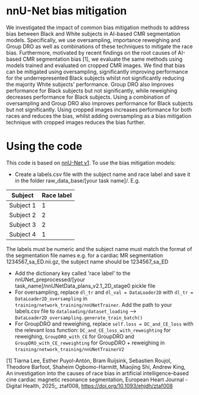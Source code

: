# nnU-Net bias mitigation

We investigated the impact of common bias mitigation methods to address bias between Black and White subjects in AI-based CMR segmentation models. Specifically, we use oversampling, importance reweighing and Group DRO  as well as combinations of these techniques to mitigate the race bias. Furthermore, motivated by recent findings on the root causes of AI-based CMR segmentation bias [1], we evaluate the same methods using models trained and evaluated on cropped CMR images. We find that bias can be mitigated using oversampling, significantly improving performance for the underrepresented Black subjects whilst not significantly reducing the majority White subjects' performance. Group DRO also improves performance for Black subjects but not significantly, while reweighing decreases performance for Black subjects. Using a combination of oversampling and Group DRO also improves performance for Black subjects but not significantly. Using cropped images increases performance for both races and reduces the bias, whilst adding oversampling as a bias mitigation technique with cropped images reduces the bias further.

# Using the code
This code is based on [nnU-Net v1](https://github.com/MIC-DKFZ/nnUNet/tree/nnunetv1). To use the bias mitigation models:
- Create a labels.csv file with the subject name and race label and save it in the folder raw_data_base/[your task name]/. E.g.

| Subject  | Race label |
| ------------- | ------------- |
| Subject 1 | 1 |
| Subject 2 | 2 |
| Subject 3 | 2 |
| Subject 4 | 1 |

The labels must be numeric and the subject name must match the format of the segmentation file names e.g. for a cardiac MR segmentation 1234567_sa_ED.nii.gz, the subject name should be 1234567_sa_ED 
- Add the dictionary key called 'race label' to the nnUNet_preprocessed/[your task_name]/nnUNetData_plans_v2.1_2D_stage0 pickle file
- For oversampling, replace `dl_tr` and `dl_val = DataLoader2D` with `dl_tr = DataLoader2D_oversampling` in `training/network_training/nnUNetTrainer`. Add the path to your labels.csv file to `dataloading/dataset_loading` --> `DataLoader2D_oversampling.generate_train_batch()`
- For GroupDRO and reweighing, replace `self.loss = DC_and_CE_loss` with the relevant loss function: `DC_and_CE_loss_with_reweighting` for reweighing, `GroupDRO_with_CE` for GroupDRO and `GroupDRO_with_CE_reweighting` for GroupDRO + reweighing in `training/network_training/nnUNetTrainerV2`


[1] Tiarna Lee, Esther Puyol-Antón, Bram Ruijsink, Sebastien Roujol, Theodore Barfoot, Shaheim Ogbomo-Harmitt, Miaojing Shi, Andrew King, An investigation into the causes of race bias in artificial intelligence–based cine cardiac magnetic resonance segmentation, European Heart Journal - Digital Health, 2025;, ztaf008, https://doi.org/10.1093/ehjdh/ztaf008
